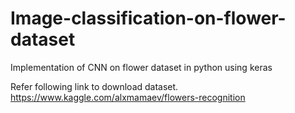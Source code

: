 # Image-classification-on-flower-dataset
Implementation of CNN on flower dataset in python using keras

Refer following link to download dataset.
https://www.kaggle.com/alxmamaev/flowers-recognition
